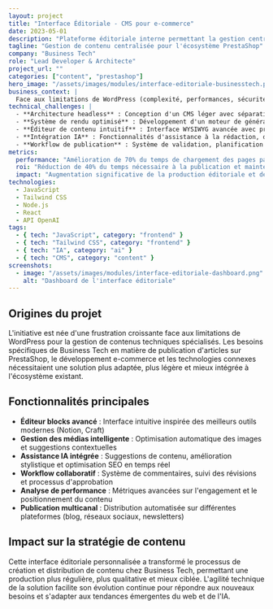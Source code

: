```yaml
---
layout: project
title: "Interface Éditoriale - CMS pour e-commerce"
date: 2023-05-01
description: "Plateforme éditoriale interne permettant la gestion centralisée de contenus pour des dizaines de sites e-commerce et blogs liés à PrestaShop."
tagline: "Gestion de contenu centralisée pour l'écosystème PrestaShop"
company: "Business Tech"
role: "Lead Developer & Architecte"
project_url: ""
categories: ["content", "prestashop"]
hero_image: "/assets/images/modules/interface-editoriale-businesstech.png"
business_context: |
  Face aux limitations de WordPress (complexité, performances, sécurité) et aux besoins spécifiques de publication technique, Business Tech nécessitait une solution éditoriale sur mesure. L'objectif était de créer une plateforme légère, performante et parfaitement adaptée aux processus de publication d'articles techniques, avec une intégration poussée de l'IA pour faciliter la création et l'optimisation du contenu.
technical_challenges: |
  - **Architecture headless** : Conception d'un CMS léger avec séparation complète entre le back-end (API) et le front-end
  - **Système de rendu optimisé** : Développement d'un moteur de génération de pages statiques ultra-rapides avec invalidation intelligente du cache
  - **Éditeur de contenu intuitif** : Interface WYSIWYG avancée avec prévisualisation en temps réel et fonctionnalités spécifiques pour le contenu technique
  - **Intégration IA** : Fonctionnalités d'assistance à la rédaction, de génération de métadonnées et d'optimisation SEO basées sur l'IA
  - **Workflow de publication** : Système de validation, planification et distribution du contenu adapté aux besoins spécifiques de l'équipe
metrics:
  performance: "Amélioration de 70% du temps de chargement des pages par rapport à WordPress"
  roi: "Réduction de 40% du temps nécessaire à la publication et maintenance du contenu"
  impact: "Augmentation significative de la production éditoriale et de l'engagement utilisateur"
technologies:
  - JavaScript
  - Tailwind CSS
  - Node.js
  - React
  - API OpenAI
tags:
  - { tech: "JavaScript", category: "frontend" }
  - { tech: "Tailwind CSS", category: "frontend" }
  - { tech: "IA", category: "ai" }
  - { tech: "CMS", category: "content" }
screenshots:
  - image: "/assets/images/modules/interface-editoriale-dashboard.png"
    alt: "Dashboard de l'interface éditoriale"
---
```


## Origines du projet

L'initiative est née d'une frustration croissante face aux limitations de WordPress pour la gestion de contenus techniques spécialisés. Les besoins spécifiques de Business Tech en matière de publication d'articles sur PrestaShop, le développement e-commerce et les technologies connexes nécessitaient une solution plus adaptée, plus légère et mieux intégrée à l'écosystème existant.

## Fonctionnalités principales

- **Éditeur blocks avancé** : Interface intuitive inspirée des meilleurs outils modernes (Notion, Craft)
- **Gestion des médias intelligente** : Optimisation automatique des images et suggestions contextuelles
- **Assistance IA intégrée** : Suggestions de contenu, amélioration stylistique et optimisation SEO en temps réel
- **Workflow collaboratif** : Système de commentaires, suivi des révisions et processus d'approbation
- **Analyse de performance** : Métriques avancées sur l'engagement et le positionnement du contenu
- **Publication multicanal** : Distribution automatisée sur différentes plateformes (blog, réseaux sociaux, newsletters)

## Impact sur la stratégie de contenu

Cette interface éditoriale personnalisée a transformé le processus de création et distribution de contenu chez Business Tech, permettant une production plus régulière, plus qualitative et mieux ciblée. L'agilité technique de la solution facilite son évolution continue pour répondre aux nouveaux besoins et s'adapter aux tendances émergentes du web et de l'IA. 